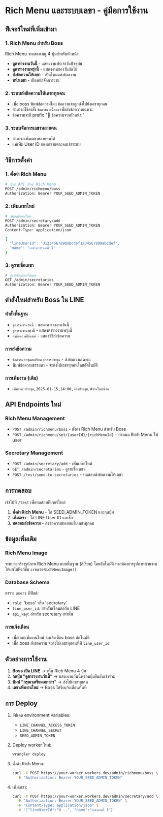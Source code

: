 # Rich Menu และระบบเลขา - คู่มือการใช้งาน

## ฟีเจอร์ใหม่ที่เพิ่มเข้ามา

### 1. Rich Menu สำหรับ Boss
Rich Menu จะแสดงเมนู 4 ปุ่มสำหรับหัวหน้า:
- **ดูตารางงานวันนี้** - แสดงงานประจำวันปัจจุบัน
- **ดูตารางงานพรุ่งนี้** - แสดงงานของวันถัดไป
- **ส่งข้อความให้เลขา** - เปิดโหมดส่งข้อความ
- **หน้าเลขา** - เปิดหน้าจัดการงาน

### 2. ระบบส่งข้อความให้เลขาทุกคน
- เมื่อ boss พิมพ์ข้อความใดๆ ข้อความจะถูกส่งไปยังเลขาทุกคน
- สามารถใช้คำสั่ง `ข้อความ:เนื้อหา` เพื่อส่งข้อความเฉพาะ
- ข้อความจะมี prefix "📢 ข้อความจากหัวหน้า:"

### 3. ระบบจัดการเลขาหลายคน
- สามารถเพิ่มเลขาหลายคนได้
- แค่เพิ่ม User ID ของเลขาแต่ละคนเข้าระบบ

## วิธีการตั้งค่า

### 1. ตั้งค่า Rich Menu
```bash
# เรียก API ตั้งค่า Rich Menu
POST /admin/richmenu/boss
Authorization: Bearer YOUR_SEED_ADMIN_TOKEN
```

### 2. เพิ่มเลขาใหม่
```bash
# เพิ่มเลขาคนใหม่
POST /admin/secretary/add
Authorization: Bearer YOUR_SEED_ADMIN_TOKEN
Content-Type: application/json

{
  "lineUserId": "U1234567890abcdef1234567890abcdef",
  "name": "เลขานุการคนที่ 1"
}
```

### 3. ดูรายชื่อเลขา
```bash
# ดูรายชื่อเลขาทั้งหมด
GET /admin/secretaries
Authorization: Bearer YOUR_SEED_ADMIN_TOKEN
```

## คำสั่งใหม่สำหรับ Boss ใน LINE

### คำสั่งพื้นฐาน
- `ดูตารางงานวันนี้` - แสดงตารางงานวันนี้
- `ดูตารางงานพรุ่งนี้` - แสดงตารางงานพรุ่งนี้
- `ส่งข้อความให้เลขา` - แสดงวิธีส่งข้อความ

### การส่งข้อความ
- `ข้อความ:กรุณาเตรียมเอกสารประชุม` - ส่งข้อความเฉพาะ
- พิมพ์ข้อความธรรมดา - จะส่งไปเลขาทุกคนโดยอัตโนมัติ

### การเพิ่มงาน (เดิม)
- `เพิ่มงาน:ประชุม,2025-01-15,14:00,ห้องประชุม,#งานในหน่วย`

## API Endpoints ใหม่

### Rich Menu Management
- `POST /admin/richmenu/boss` - ตั้งค่า Rich Menu สำหรับ Boss
- `POST /admin/richmenu/set/{userId}/{richMenuId}` - กำหนด Rich Menu ให้ user

### Secretary Management  
- `POST /admin/secretary/add` - เพิ่มเลขาใหม่
- `GET /admin/secretaries` - ดูรายชื่อเลขา
- `POST /test/send-to-secretaries` - ทดสอบส่งข้อความให้เลขา

## การทดสอบ

เข้าไปที่ `/test` เพื่อทดสอบฟีเจอร์ใหม่:

1. **ตั้งค่า Rich Menu** - ใส่ SEED_ADMIN_TOKEN และกดปุ่ม
2. **เพิ่มเลขา** - ใส่ LINE User ID และชื่อ
3. **ทดสอบส่งข้อความ** - ส่งข้อความทดสอบไปเลขาทุกคน

## ข้อมูลเพิ่มเติม

### Rich Menu Image
ระบบจะสร้างรูปภาพ Rich Menu แบบพื้นฐาน (สีเรียบ) โดยอัตโนมัติ
หากต้องการรูปภาพสวยงาม ให้แก้ไขฟังก์ชัน `createRichMenuImage()`

### Database Schema
ตาราง `users` มีฟิลด์:
- `role`: 'boss' หรือ 'secretary'  
- `line_user_id`: สำหรับเชื่อมต่อกับ LINE
- `api_key`: สำหรับ secretary เท่านั้น

### การแจ้งเตือน
- เมื่อเลขาเพิ่มงานใหม่ จะแจ้งเตือน boss อัตโนมัติ
- เมื่อ boss ส่งข้อความ จะส่งไปเลขาทุกคนที่มี `line_user_id`

## ตัวอย่างการใช้งาน

1. **Boss เปิด LINE** → เห็น Rich Menu 4 ปุ่ม
2. **กดปุ่ม "ดูตารางงานวันนี้"** → แสดงงานวันนี้พร้อมปุ่มยืนยันเข้าร่วม
3. **พิมพ์ "กรุณาเตรียมเอกสาร"** → ส่งไปเลขาทุกคน
4. **เลขาเพิ่มงานใหม่** → Boss ได้รับแจ้งเตือนทันที

## การ Deploy

1. อัปเดต environment variables:
   - `LINE_CHANNEL_ACCESS_TOKEN`
   - `LINE_CHANNEL_SECRET` 
   - `SEED_ADMIN_TOKEN`

2. Deploy worker ใหม่:
   ```bash
   wrangler deploy
   ```

3. ตั้งค่า Rich Menu:
   ```bash
   curl -X POST https://your-worker.workers.dev/admin/richmenu/boss \
     -H "Authorization: Bearer YOUR_SEED_ADMIN_TOKEN"
   ```

4. เพิ่มเลขา:
   ```bash
   curl -X POST https://your-worker.workers.dev/admin/secretary/add \
     -H "Authorization: Bearer YOUR_SEED_ADMIN_TOKEN" \
     -H "Content-Type: application/json" \
     -d '{"lineUserId":"U...", "name":"เลขาคนที่ 1"}'
   ```
